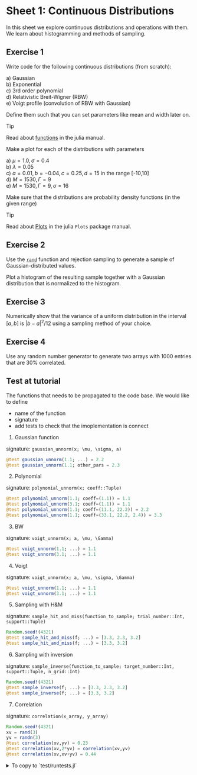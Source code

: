 # Sheet 1: Continuous Distributions

In this sheet we explore continuous distributions and operations with them.<br>
We learn about histogramming and methods of sampling.

## Exercise 1

Write code for the following continuous distributions (from scratch):

a) Gaussian<br>
b) Exponential<br>
c) 3rd order polynomial<br>
d) Relativistic Breit-Wigner (RBW)<br>
e) Voigt profile (convolution of RBW with Gaussian)

Define them such that you can set parameters like mean and width later on.

> [!TIP]
> Read about [functions](https://docs.julialang.org/en/v1/manual/functions/) in the julia manual.

Make a plot for each of the distributions with parameters

a) $\mu=1.0, \sigma=0.4$<br>
b) $\lambda=0.05$<br>
c) $a=0.01, b=-0.04, c=0.25, d=15$ in the range [-10,10]<br>
d) $M=1530, \Gamma=9$<br>
e) $M=1530, \Gamma=9, \sigma=16$

Make sure that the distributions are probability density functions (in the given range)

> [!TIP]
> Read about [Plots](https://docs.juliaplots.org/latest/) in the julia `Plots` package manual.

## Exercise 2

Use the [`rand`](https://docs.julialang.org/en/v1/stdlib/Random/#Base.rand) function and rejection sampling to generate a sample of Gaussian-distributed values.

Plot a histogram of the resulting sample together with a Gaussian distribution that is normalized to the histogram.

## Exercise 3

Numerically show that the variance of a uniform distribution in the interval $[a,b]$ is $|b-a|^2/12$ using a sampling method of your choice.

## Exercise 4

Use any random number generator to generate two arrays with 1000 entries that are 30% correlated.


## Test at tutorial

The functions that needs to be propagated to the code base.
We would like to define
- name of the function
- signature
- add tests to check that the imoplementation is connect

1. Gaussian function

signature: `gaussian_unnorm(x; \mu, \sigma, a)`

```julia
@test gaussian_unnorm(1.1; ...) = 2.2
@test gaussian_unnorm(1.1; other_pars = 2.3
```

2. Polynomial

signature: `polynomial_unnorm(x; coeff::Tuple)`

```julia
@test polynomial_unnorm(1.1; coeff=(1.1)) = 1.1
@test polynomial_unnorm(3.1; coeff=(1.1)) = 1.1
@test polynomial_unnorm(1.1; coeff=(11.1, 22.2)) = 2.2
@test polynomial_unnorm(1.1; coeff=(33.1, 22.2, 2.4)) = 3.3
```

3. BW

signature: `voigt_unnorm(x; a, \mu, \Gamma)`

```julia
@test voigt_unnorm(1.1; ...) = 1.1
@test voigt_unnorm(3.1; ...) = 1.1
```

4. Voigt

signature: `voigt_unnorm(x; a, \mu, \sigma, \Gamma)`

```julia
@test voigt_unnorm(1.1; ...) = 1.1
@test voigt_unnorm(3.1; ...) = 1.1
```

5. Sampling with H&M

signature: `sample_hit_and_miss(function_to_sample; trial_number::Int, support::Tuple)`

```julia
Random.seed!(4321)
@test sample_hit_and_miss(f; ...) = [3.3, 2.3, 3.2]
@test sample_hit_and_miss(f; ...) = [3.3, 3.2]
```

6. Sampling with inversion

signature: `sample_inverse(function_to_sample; target_number::Int, support::Tuple, n_grid::Int)`

```julia
Random.seed!(4321)
@test sample_inverse(f; ...) = [3.3, 2.3, 3.2]
@test sample_inverse(f; ...) = [3.3, 3.2]
```

7. Correlation

signature: `correlation(x_array, y_array)`

```julia
Random.seed!(4321)
xv = rand(3)
yv = randn(3)
@test correlation(xv,yv) = 0.23
@test correlation(xv,2*yv) = correlation(xv,yv)
@test correlation(xv,xv+yv) = 0.44
```

<details> <summary> To copy to `test/runtests.jl`</summary>
Here is the code you copy over to your test-primitives.jl

```julia
using Test
using WS...2024
using WS...2024.QuadGK
using WS...2024.Random

# test g
@testset "gaussian" begin
    Random.seed!(1234)
    @test gaussian_unnorm(1.1; ...) = 2.2
    @test gaussian_unnorm(1.1; other_pars = 2.3
end

# test pol

```
</details>